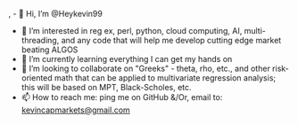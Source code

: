 , - 👋 Hi, I’m @Heykevin99
- 👀 I’m interested in reg ex, perl, python, cloud computing, AI, multi-threading, and any code that will help me develop cutting edge market beating ALGOS
- 🌱 I’m currently learning everything I can get my hands on
- 💞️ I’m looking to collaborate on "Greeks" - theta, rho, etc., and other risk-oriented math that can be applied to multivariate regression analysis; this will be based on MPT, Black-Scholes, etc. 
- 📫 How to reach me: ping me on GitHub &/Or, email to: 
kevincapmarkets@gmail.com

<!---
Heykevin99/Heykevin99 is a ✨ special ✨ repository because its `README.md` (this file) appears on your GitHub profile.
You can click the Preview link to take a look at your changes.
--->
